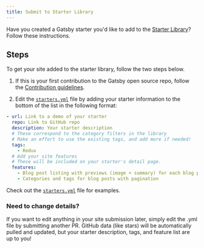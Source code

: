 ```yaml
---
title: Submit to Starter Library
---
```


Have you created a Gatsby starter you'd like to add to the [Starter Library](/starters/)? Follow these instructions.

## Steps

To get your site added to the starter library, follow the two steps below.

1.  If this is your first contribution to the Gatsby open source repo, follow the [Contribution guidelines](/docs/how-to-contribute/#contributing-to-the-repo).

2.  Edit the [`starters.yml`](https://github.com/gatsbyjs/gatsby/blob/master/docs/starters.yml) file by adding your starter information to the bottom of the list in the following format:

```yaml
- url: Link to a demo of your starter
  repo: Link to GitHub repo
  description: Your starter description
  # These correspond to the category filters in the library
  # Make an effort to use the existing tags, and add more if needed!
  tags:
    - Redux
  # Add your site features
  # These will be included on your starter's detail page.
  features:
    - Blog post listing with previews (image + summary) for each blog post
    - Categories and tags for blog posts with pagination
```

Check out the [`starters.yml`](https://github.com/gatsbyjs/gatsby/blob/master/docs/starters.yml) file for examples.

### Need to change details?

If you want to edit anything in your site submission later, simply edit the .yml file by submitting another PR. GitHub data (like stars) will be automatically pulled and updated, but your starter description, tags, and feature list are up to you!
